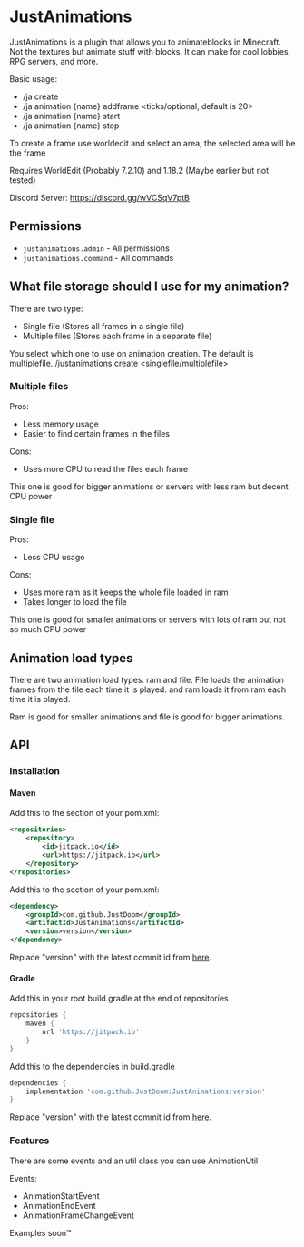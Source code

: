 # JustAnimations

JustAnimations is a plugin that allows you to animateblocks in Minecraft. 
Not the textures but animate stuff with blocks. It can make for cool lobbies,
RPG servers, and more.

Basic usage:
- /ja create <name>
- /ja animation {name} addframe <ticks/optional, default is 20>
- /ja animation {name} start
- /ja animation {name} stop

To create a frame use worldedit and select an area, the selected area will be the frame

Requires WorldEdit (Probably 7.2.10) and 1.18.2 (Maybe earlier but not tested)

Discord Server: https://discord.gg/wVCSqV7ptB

## Permissions

- `justanimations.admin` - All permissions
- `justanimations.command` - All commands

## What file storage should I use for my animation?
There are two type:
- Single file (Stores all frames in a single file)
- Multiple files (Stores each frame in a separate file)

You select which one to use on animation creation.  The default is multiplefile.
/justanimations create <name> <singlefile/multiplefile>

### Multiple files

Pros:

- Less memory usage
- Easier to find certain frames in the files

Cons:

- Uses more CPU to read the files each frame

This one is good for bigger animations or servers with less ram but decent CPU power

### Single file

Pros:

- Less CPU usage

Cons:

- Uses more ram as it keeps the whole file loaded in ram
- Takes longer to load the file

This one is good for smaller animations or servers with lots of ram but not so much CPU power

## Animation load types

There are two animation load types. ram and file.
File loads the animation frames from the file each time it is played. and ram
loads it from ram each time it is played.

Ram is good for smaller animations and file is good for bigger animations.

## API

### Installation

#### Maven

Add this to the <repositories> section of your pom.xml:
```xml
<repositories>
	<repository>
        <id>jitpack.io</id>
        <url>https://jitpack.io</url>
    </repository>
</repositories>
```

Add this to the <dependencies> section of your pom.xml:
```xml
<dependency>
    <groupId>com.github.JustDoom</groupId>
    <artifactId>JustAnimations</artifactId>
    <version>version</version>
</dependency>
```

Replace "version" with the latest commit id from [here](https://jitpack.io/#JustDoom/JustAnimations/).

#### Gradle

Add this in your root build.gradle at the end of repositories
```gradle
repositories {
    maven {
        url 'https://jitpack.io'
    }
}
```

Add this to the dependencies in build.gradle
```gradle
dependencies {
    implementation 'com.github.JustDoom:JustAnimations:version'
}
```

Replace "version" with the latest commit id from [here](https://jitpack.io/#JustDoom/JustAnimations/).

### Features

There are some events and an util class you can use AnimationUtil

Events:
- AnimationStartEvent
- AnimationEndEvent
- AnimationFrameChangeEvent

Examples soon:tm:
